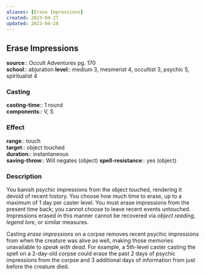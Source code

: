 ```yaml
---
aliases: [Erase Impressions]
created: 2023-04-27
updated: 2023-04-28
---
```


## Erase Impressions

**source**:: Occult Adventures pg. 170  
**school**:: abjuration
**level**:: medium 3, mesmerist 4, occultist 3, psychic 5, spiritualist 4

### Casting

**casting-time**:: 1 round  
**components**:: V, S

### Effect

**range**:: touch  
**target**:: object touched  
**duration**:: instantaneous  
**saving-throw**:: Will negates (object)
**spell-resistance**:: yes (object)

### Description

You banish psychic impressions from the object touched, rendering it devoid of recent history. You choose how much time to erase, up to a maximum of 1 day per caster level. You must erase impressions from the present time back; you cannot choose to leave recent events untouched. Impressions erased in this manner cannot be recovered via *object reading*, *legend lore*, or similar measures.  
  
Casting *erase impressions* on a corpse removes recent psychic impressions from when the creature was alive as well, making those memories unavailable to *speak with dead*. For example, a 5th-level caster casting the spell on a 2-day-old corpse could erase the past 2 days of psychic impressions from the corpse and 3 additional days of information from just before the creature died.
